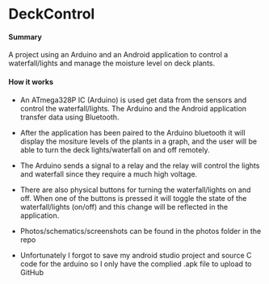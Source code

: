# DeckControl

#### Summary
A project using an Arduino and an Android application to control a waterfall/lights and manage the moisture level on deck plants.

#### How it works
 - An ATmega328P IC (Arduino) is used get data from the sensors and control the waterfall/lights. The Arduino and the Android application transfer data using Bluetooth. 
 - After the application has been paired to the Arduino bluetooth it will display the mositure levels of the plants in a graph, and the user will be able to turn the deck lights/waterfall on and off remotely. 
 - The Arduino sends a signal to a relay and the relay will control the lights and waterfall since they require a much high voltage. 
 - There are also physical buttons for turning the waterfall/lights on and off. When one of the buttons is pressed it will toggle the state of the waterfall/lights (on/off) and this change will be reflected in the application. 
 
 - Photos/schematics/screenshots can be found in the photos folder in the repo
 - Unfortunately I forgot to save my android studio project and source C code for the arduino so I only have the complied .apk file to upload to GitHub 
